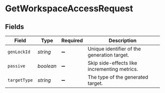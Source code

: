 # GetWorkspaceAccessRequest


## Fields

| Field                                        | Type                                         | Required                                     | Description                                  |
| -------------------------------------------- | -------------------------------------------- | -------------------------------------------- | -------------------------------------------- |
| `genLockId`                                  | *string*                                     | :heavy_minus_sign:                           | Unique identifier of the generation target.  |
| `passive`                                    | *boolean*                                    | :heavy_minus_sign:                           | Skip side-effects like incrementing metrics. |
| `targetType`                                 | *string*                                     | :heavy_minus_sign:                           | The type of the generated target.            |